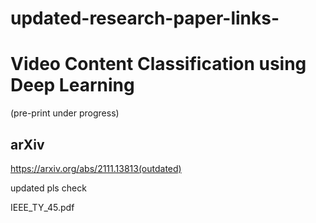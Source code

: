 # updated-research-paper-links-




# Video Content Classification using Deep Learning 
(pre-print under progress)
## arXiv
https://arxiv.org/abs/2111.13813(outdated)

updated 
pls check 

IEEE_TY_45.pdf 

